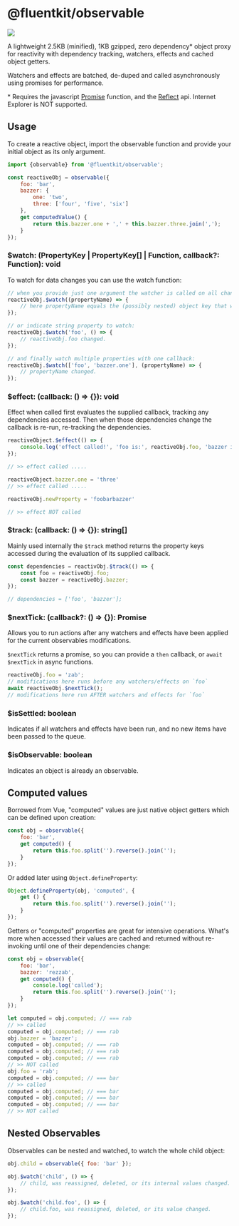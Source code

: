 # @fluentkit/observable

[![](https://data.jsdelivr.com/v1/package/npm/@fluentkit/observable/badge)](https://www.jsdelivr.com/package/npm/@fluentkit/observable)

A lightweight 2.5KB (minified), 1KB gzipped, zero dependency* object proxy for reactivity with dependency tracking, watchers, effects and cached object getters.

Watchers and effects are batched, de-duped and called asynchronously using promises for performance.

\* Requires the javascript [Promise](https://developer.mozilla.org/en-US/docs/Web/JavaScript/Reference/Global_Objects/Promise) function, and the [Reflect](https://developer.mozilla.org/en-US/docs/Web/JavaScript/Reference/Global_Objects/Reflect) api.
Internet Explorer is NOT supported.

## Usage

To create a reactive object, import the observable function and provide your initial object as its only argument.

```javascript
import {observable} from '@fluentkit/observable';

const reactiveObj = observable({
    foo: 'bar',
    bazzer: {
        one: 'two',
        three: ['four', 'five', 'six']
    },
    get computedValue() {
        return this.bazzer.one + ',' + this.bazzer.three.join(',');
    }
});
```

### $watch: (PropertyKey | PropertyKey[] | Function, callback?: Function): void

To watch for data changes you can use the watch function:

```javascript
// when you provide just one argument the watcher is called on all changes:
reactiveObj.$watch((propertyName) => {
    // here propertyName equals the (possibly nested) object key that was changed.
});

// or indicate string property to watch:
reactiveObj.$watch('foo', () => {
    // reactiveObj.foo changed.
});

// and finally watch multiple properties with one callback:
reactiveObj.$watch(['foo', 'bazzer.one'], (propertyName) => {
    // propertyName changed.
});
```

### $effect: (callback: () => {}): void

Effect when called first evaluates the supplied callback, tracking any dependencies accessed.
Then when those dependencies change the callback is re-run, re-tracking the dependencies.

```javascript
reactiveObject.$effect(() => {
    console.log('effect called!', 'foo is:', reactiveObj.foo, 'bazzer is:', reactiveObj.bazzer);
});

// >> effect called .....

reactiveObject.bazzer.one = 'three'
// >> effect called .....

reactiveObj.newProperty = 'foobarbazzer'

// >> effect NOT called
```

### $track: (callback: () => {}): string[]

Mainly used internally the `$track` method returns the property keys accessed during the evaluation of its supplied callback.

```javascript
const dependencies = reactivObj.$track(() => {
    const foo = reactiveObj.foo;
    const bazzer = reactiveObj.bazzer;
});

// dependencies = ['foo', 'bazzer'];
```

### $nextTick: (callback?: () => {}): Promise<void>

Allows you to run actions after any watchers and effects have been applied for the current observables modifications.

`$nextTick` returns a promise, so you can provide a `then` callback, or `await $nextTick` in async functions.

```javascript
reactiveObj.foo = 'zab';
// modifications here runs before any watchers/effects on `foo`
await reactiveObj.$nextTick();
// modifications here run AFTER watchers and effects for `foo`
``` 

### $isSettled: boolean

Indicates if all watchers and effects have been run, and no new items have been passed to the queue.

### $isObservable: boolean

Indicates an object is already an observable.

## Computed values

Borrowed from Vue, "computed" values are just native object getters which can be defined upon creation:

```javascript
const obj = observable({
    foo: 'bar',
    get computed() {
        return this.foo.split('').reverse().join('');
    }
});
```

Or added later using `Object.defineProperty`:

```javascript
Object.defineProperty(obj, 'computed', {
    get () {
        return this.foo.split('').reverse().join('');
    }
});
```

Getters or "computed" properties are great for intensive operations.
What's more when accessed their values are cached and returned without re-invoking until one of their dependencies change:

```javascript
const obj = observable({
    foo: 'bar',
    bazzer: 'rezzab',
    get computed() {
        console.log('called');
        return this.foo.split('').reverse().join('');
    }
});

let computed = obj.computed; // === rab
// >> called
computed = obj.computed; // === rab
obj.bazzer = 'bazzer';
computed = obj.computed; // === rab
computed = obj.computed; // === rab
computed = obj.computed; // === rab
// >> NOT called
obj.foo = 'rab';
computed = obj.computed; // === bar
// >> called
computed = obj.computed; // === bar
computed = obj.computed; // === bar
computed = obj.computed; // === bar
// >> NOT called
```


## Nested Observables

Observables can be nested and watched, to watch the whole child object:

```javascript
obj.child = observable({ foo: 'bar' });

obj.$watch('child', () => {
    // child, was reassigned, deleted, or its internal values changed.
});

obj.$watch('child.foo', () => {
    // child.foo, was reassigned, deleted, or its value changed.
});
```
